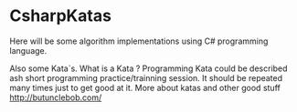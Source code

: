 # CsharpKatas

Here will be some algorithm implementations using C# programming language.

Also some Kata`s.
What is a Kata ? 
Programming Kata could be described ash short programming practice/trainning session.
It should be repeated many times just to get good at it. 
More about katas and other good stuff http://butunclebob.com/

